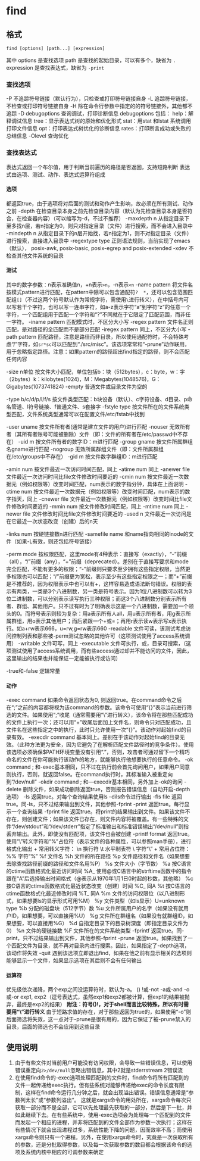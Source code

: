 # find

## 格式
```
find [options] [path...] [expression]
```
其中
options 是查找选项
path 是查找的起始目录，可以有多个，缺省为 `.`
expression 是查找表达式，缺省为 `-print`

### 查找选项
-P		不追踪符号链接（默认行为），只检查或打印符号链接自身
-L		追踪符号链接，不检查或打印符号链接自身
-H		除在命令行参数中指定的的符号链接外，其他都不追踪
-D debugoptions		查询调试，打印诊断信息
	debugoptions 包括：
	help：解释调试信息
	tree：显示表达式树的原始和优化形式
	stat：用stat 和lstat 系统调用打印文件信息
	opt：打印表达式树优化的诊断信息
	rates：打印断言成功或失败的总结信息
-Olevel	查询优化

### 查找表达式
表达式返回一个布尔值，用于判断当前遍历的路径是否返回，支持短路判断
表达式由选项、测试、动作、表达式运算符组成

#### 选项
都返回true，由于选项将对后面的测试和动作产生影响，故必须在所有测试、动作之前
-depth		在检查目录本身之前先检查目录内容（默认为先检查目录本身是否符合，在检查器内容）（可以缩写为-d，不过不推荐）
-maxdepth n	从指定目录下至多找n层，若n指定为0，则只对指定目录（文件）进行搜索，而不会进入目录中
-mindepth n	从指定目录下的n层开始找，若n指定为1，则不对指定目录（文件）进行搜索，直接进入目录中
-regextype type	正则语法规则，当前实现了emacs（默认）， posix-awk, posix-basic, posix-egrep and posix-extended
-xdev		不检查其他文件系统的目录

#### 测试
其中的数字参数：n表示准确值n，+n表示`>n`，-n表示`<n`
-name pattern	将文件名按模式pattern进行匹配，在pattern中除可以包含通配符`?  *`，还可以包含范围匹配组`[]`（不过这两个符号默认作为常规字符，需使用`\`进行转义），在中括号内可以写若干个字符，也可以写一连串字符，如a-z表示字符“a”到字符“z”的任意一个字符，一个匹配组用于匹配一个字符和“?”不同就在于它限定了匹配范围，而非任一字符。
-iname pattern	匹配模式时，不区分大小写
-regex pattern	文件名正则匹配，是对路径的全匹配而不是部分匹配
-iregex pattern	同上，不区分大小写
-path pattern	匹配路径，注意是路径而非目录，所以使用通配符时，不会特殊考虑“/”字符，如`sr*sc`可以匹配到“./src/misc”。该选项常常和“-prune”动作联用，用于忽略指定路径。注意：如果pattern的路径超出find指定的路径，则不会匹配任何内容

-size n单位		按文件大小匹配，单位包括b：块（512bytes），c：byte，w：字（2bytes）k：kilobytes(1024)，M：Megabytes(1048576)，G：Gigabytes(1073741824)
-empty			普通文件或目录文件为空的

-type b/c/d/p/l/f/s	按文件类型匹配：b块设备（默认）、c字符设备、d目录、p命名管道、l符号链接、f普通文件、s套接字
-fstyle type	按文件所在的文件系统类型匹配，文件系统类型通常可以在配置文件/etc/fstab中找到

-user uname		按文件所有者(通常是建立文件的用户)进行匹配
-nouser			无效所有者（其所有者账号可能被删除）文件（即：文件的所有者在/etc/passwd中不存在）
-uid m			按文件所有者的数字ID：m进行匹配
-group gname	按文件所属群组名gname进行匹配
-nogroup		无效所属群组文件（即：文件所属群组在/etc/groups中不存在）
-gid m			按文件数字群组ID：m进行匹配

-amin num		按文件最近一次访问时间匹配，同上
-atime num		同上
-anewer file	文件最近一次访问时间比file文件修改时间要近的
-cmin num		按文件最近一次数据元（例如权限等）改变时间匹配，num表示的数字指分钟，具体在上面说明
-ctime num		按文件最近一次数据元（例如权限等）改变时间匹配，num表示的数字指天，同上
-cnewer file	文件最近一次数据元（例如权限等）改变时间比file文件修改时间要近的
-mmin num		按文件修改时间匹配，同上
-mtime num		同上
-newer file		文件修改时间比file文件修改时间要近的
-used n			文件最近一次访问是在它最近一次状态改变（创建）后的n天

-links num		按硬链接数n进行匹配
-samefile name	和name指向相同的inode的文件（如果-L有效，则还包括符号链接）

-perm mode		按权限匹配，这里mode有4种表示：直接写（exactly），“-”前缀（all），“/”前缀（any），“+”前缀（deprecated）。差别在于直接写要求和mode完全匹配，不能有更多的权限；“-”前缀则只要求至少拥有这些指定权限，当然更多权限也可以匹配；“/”前缀更为宽松，表示至少有这些指定权限之一；而“+”前缀是不推荐的，因为权限表示中也可以有+，这样容易造成语法断句错误。权限的表示有两类，一类是3个八进制数，另一类是符号表示。因为1位八进制数可以转为3位二进制数，可以分别表示读写执行三种权限；而这3个八进制数分别表示所有者、群组、其他用户。只不过有时为了明确表示这是一个八进制数，需要加一个领头的0。而符号表示则较为复杂：用a表示所有人all，用u表示所有者，用g表示所属群组，用o表示其他用户；而后紧跟一个+或=；再用r表示读w表示写x表示执行。如a+rw表示666，u=rw,g=rw表示660
-readable		文件可读，该测试考虑访问控制列表和那些被-perm测试忽略的其他许可（这项测试使用了access系统调用）
-writable		文件可写，同上
-executable		文件可执行，或，目录可搜索，（这项测试使用了access系统调用，而有些access通过却并不能访问的文件，因此，这里输出的结果也并能保证一定能被执行或访问）

-true和-false	逻辑常量

#### 动作
-exec command	如果命令返回状态为0, 则返回true。在command命令之后在“;”之前的内容都将视为该command的参数。该命令可使用“{}”表示当前进行筛选的文件。如果使用“;”收尾（通常需要用“\”进行转义），该命令将在那些匹配成功的文件上执行一次；还可以用“+”收尾后面加上文件名，则命令只对匹配成功，且文件名在这些指定之中的执行，此时只允许使用一次“{}”。该动作对起始find的目录有效。
-execdir command	基本同上。差别在于该动作对起始find的目录无效。（此种方法更为安全，因为它避免了在解析匹配文件路径时的竞争条件）。使用该选项必须确保$PATH环境变量没有引用“.”，否则，攻击者可通过留下一个精巧命名的文件在你可能执行该动作的地方，就能够执行他想要执行的任意命令。
-ok command ;	和-exec基本相同，只不过在执行前会首先询问用户，如果用户同意则执行，否则，就返回false。在command执行时，其标准输入被重定向到“/dev/null”
-okdir command ;	和—execdir基本相同，另外加上-ok的询问
-delete		删除文件，如果成功删除返回true，否则报告错误信息（自动开启-depth选项）
-ls			返回true。对每个查询结果使用ls –dils命令进行输出
-fls file	返回true。同-ls，只不过结果输出到文件，其他参照-fprint
-print		返回true。每行显示一个查询结果
-fprint file	返回true。将print的结果输出到文件。如果该文件不存在，则创建文件；如果该文件已存在，则文件内容将被覆盖。有一些特殊的文件“/dev/stdout”和“/dev/stderr”指定了标准输出和标准错误输出“/dev/null”则指丢弃输出。此外，即使没有匹配项，该文件也会被创建
-printf format	返回true。使用“\”转义字符和“%”占位符（表示文件的各种属性，可以参照man手册），进行格式化输出
	+ 常用转义字符：
	\n	换行符
	\t	水平制表符
	\\	字符“\”
	+ 常用占位符：
	%%	字符“%”
	%f		文件名
	%h		文件的所在路径
	%p		文件路径和文件名（如果想要去除查找路径前缀的路径和文件名用%P）
	%s		文件大小（字节数）
	%a		按C语言的ctime函数格式化最近访问时间
	%A_		使用@或C语言中的strftime函数中的指令跟在“A”后选择输出时间格式（@表示从1970年1月1日0时起的秒数，其他略）
	%c		按C语言的ctime函数格式化最近状态改变（创建）时间
	%C_		同A
	%t		按C语言的ctime函数格式化最近修改时间
	%T_		同A
	%m		文件的访问权限位（以八进制形式，如果想要ls的显示形式可用%M）
	%y		文件类型（如ls显示）U=unknown type
	%b		分配的磁盘块（512字节）数
	%u		文件所属用户的名字（如果没有就用户ID，如果想要，可以直接用%U）
	%g		文件所在群组名（如果没有就群组ID，如果想要，可以直接用%G）
	%d		自指定目录下的目录树深度（即指定目录文件为0）
	%n		文件的硬链接数
	%F		文件所在的文件系统类型
-fprintf	返回true。同-print，只不过结果输出到文件，其他参照-fprint
-prune		返回true。如果找到了一个匹配文件为目录，就不再对目录内进行搜索。因此，如果指定了-depth选项，该动作将失效
-quit		遇到该选项立即退出find，如果在他之前有显示相关的选项则能够显示一个文件，如果显示选项在其后则不会有任何输出

#### 运算符
优先级依次递降，两个exp之间没运算符时，默认为-a。
()
!或-not
-a或-and
-o或-or
exp1, exp2（逗号表达式，虽然exp1和exp2都被计算，但exp1的结果被抛弃，最终是exp2的结果）
**附注：符号()!，对于shell而言比较特殊，所以有时需要用“\”进行转义**
由于短路求值的存在，对于那些返回为true的，如果使用“-o”则后面筛选将失效，这一点对于-prune是很有用的，因为它保证了被-prune禁入的目录，后面的筛选也不会应用到这些目录

## 使用说明
1. 由于有些文件对当前用户可能没有访问权限，会导致一些错误信息，可以使用错误重定向`2>/dev/null`忽略出错信息，其中2就是stderrstream 2错误流
1. 在使用find命令的-exec选项处理匹配到的文件时，find命令将所有匹配到的文件一起传递给exec执行。但有些系统对能够传递给exec的命令长度有限制，这样在find命令运行几分钟之后，就会出现溢出错误。错误信息通常是“参数列太长”或“参数列溢出”。
这就是xargs命令的用处所在，xargs命令每次只获取一部分而不是全部，它可以先处理最先获取的一部分，然后是下一批，并如此继续下去。在有些系统中，使用-exec选项会为处理每一个匹配到的文件而发起一个相应的进程，并非将匹配到的文件全部作为参数一次执行；这样在有些情况下就会出现进程过多，系统性能下降的问题，因而效率不高；而使用xargs命令则只有一个进程。另外，在使用xargs命令时，究竟是一次获取所有的参数，还是分批取得参数，以及每一次获取参数的数目都会根据该命令的选项及系统内核中相应的可调参数来确定
